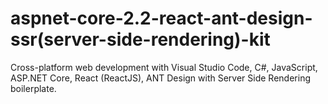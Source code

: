 # aspnet-core-2.2-react-ant-design-ssr(server-side-rendering)-kit
Cross-platform web development with Visual Studio Code, C#, JavaScript, ASP.NET Core, React (ReactJS), ANT Design with Server Side Rendering boilerplate.
